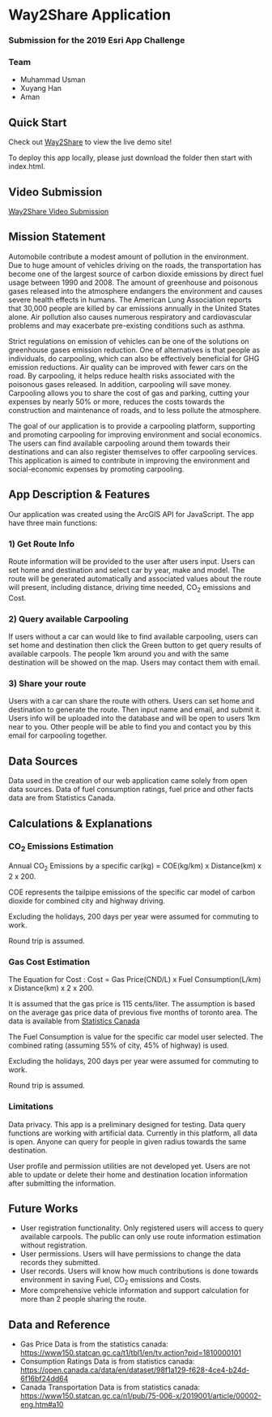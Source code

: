 # Way2Share Application
### Submission for the 2019 Esri App Challenge
### Team
* Muhammad Usman
* Xuyang Han
* Aman


## Quick Start

Check out <a href="https://xuyanghan.github.io/esri_2019_app_challenge/">Way2Share</a> to view the live demo site!

To deploy this app locally, please just download the folder then start with index.html.


## Video Submission

<a href="https://www.youtube.com/watch?v=icI-AGLyjCg" target="_blank">Way2Share Video Submission</a>


## Mission Statement

Automobile contribute a modest amount of pollution in the environment. Due to huge amount
								    of vehicles driving on the roads, the transportation has become one of the
                                    largest source of carbon dioxide emissions by direct fuel usage between 1990 and 2008.
                                    The amount of greenhouse and poisonous gases released into the atmosphere endangers
                                    the environment and causes severe health effects in humans. The American Lung
                                    Association reports that 30,000 people are killed by car emissions annually in the
                                    United States alone. Air pollution also causes numerous respiratory and
                                    cardiovascular problems and may exacerbate pre-existing conditions such as
                                    asthma.

Strict regulations on emission of vehicles can be one of the solutions on greenhouse
                                    gases emission reduction. One of alternatives is that people as individuals, do carpooling, which can also be
                                    effectively beneficial for GHG emission reductions. Air quality can be improved with
                                    fewer cars on the road. By carpooling, it helps reduce health risks associated with
                                    the poisonous gases released. In addition, carpooling will save money. Carpooling
									allows you to share the cost of gas and parking, cutting your expenses by nearly 50%
									or more, reduces the costs towards the construction and maintenance of roads, and to
									less pollute the atmosphere.

The goal of our application is to provide a carpooling platform, supporting and
                                    promoting carpooling for improving environment and social economics. The users can
									find available carpooling around them towards their destinations and can also
									register themselves to offer carpooling services. This application is aimed to
									contribute in improving the environment and social-economic expenses by promoting
									carpooling.

## App Description & Features

Our application was created using the ArcGIS API for JavaScript. The app have three main functions:

### 1) Get Route Info
Route information will be provided to the user after users input. Users can set home and destination and select car by
year, make and model. The route will be generated automatically and associated values about the route will present,
 including distance, driving time needed, CO<sub>2</sub> emissions and Cost.


### 2) Query available Carpooling
If users without a car can would like to find available carpooling, users can set home and destination then click the Green button to get query results of available carpools.
The people 1km around you and with the same destination will be showed on the map. Users may contact them with email.

### 3) Share your route
Users with a car can share the route with others.
Users can  set home and destination to generate the route.
Then input name and email, and submit it. Users info will be uploaded into the database and will be open to users 1km near
                                        to you.
Other people will be able to find you and contact you by this email for carpooling together.


## Data Sources

Data used in the creation of our web application came solely from open data sources.
Data of fuel consumption ratings, fuel price and other facts data are from Statistics Canada.

## Calculations & Explanations

### CO<sub>2</sub> Emissions Estimation
Annual CO<sub>2</sub> Emissions by a specific car(kg) = COE(kg/km) x Distance(km) x 2 x 200.

COE represents the tailpipe emissions of the specific car model of carbon dioxide for combined city and highway driving.

Excluding the holidays, 200 days per year were assumed for commuting to work.

Round trip is assumed.

### Gas Cost Estimation
The Equation for Cost : Cost = Gas Price(CND/L) x Fuel Consumption(L/km) x Distance(km) x 2 x 200.

It is assumed that the gas price is 115 cents/liter.
                                        The assumption is based on the average gas price data of previous five months of
                                        toronto area.
                                        The data is available
                                        from <a href="https://www150.statcan.gc.ca/t1/tbl1/en/tv.action?pid=1810000101">Statistics
                                            Canada</a>

The Fuel Consumption is value for the specific car model user selected.
                                        The combined rating (assuming 55% of city, 45% of highway) is used.

Excluding the holidays, 200 days per year were assumed for commuting to work.

Round trip is assumed.

### Limitations
Data privacy. This app is a preliminary designed for testing. Data query
                                        functions are working with artificial data.
                                        Currently in this platform, all data is open. Anyone can query for people in
                                        given radius towards the same destination.

User profile and permission utilities are not developed yet.
                                        Users are not able to update or delete their home and destination location information
                                        after submitting the information.

## Future Works
* User registration functionality. Only registered users will access to query
                                        available carpools.
                                        The public can only use route information estimation without registration.
* User permissions. Users will have permissions to change the data records they
                                        submitted.
* User records. Users will know how much contributions is done
                                        towards environment in saving Fuel, CO<sub>2</sub> emissions and Costs.
* More comprehensive vehicle information and support calculation for more than 2
                                        people sharing the route.

## Data and Reference
* Gas Price Data is from the statistics canada: https://www150.statcan.gc.ca/t1/tbl1/en/tv.action?pid=1810000101
* Consumption Ratings Data is from statistics canada: https://open.canada.ca/data/en/dataset/98f1a129-f628-4ce4-b24d-6f16bf24dd64
* Canada Transportation Data is from statistics canada: https://www150.statcan.gc.ca/n1/pub/75-006-x/2019001/article/00002-eng.htm#a10
